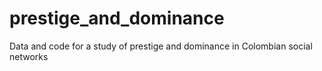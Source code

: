 # prestige_and_dominance
Data and code for a study of prestige and dominance in Colombian social networks
